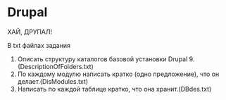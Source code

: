 # Drupal
ХАЙ, ДРУПАЛ!

В txt файлах задания 
1. Описать структуру каталогов базовой установки Drupal 9.(DescriptionOfFolders.txt)
2. По каждому модулю написать кратко (одно предложение), что он делает.(DisModules.txt)
3. Написать по каждой таблице кратко, что она хранит.(DBdes.txt)